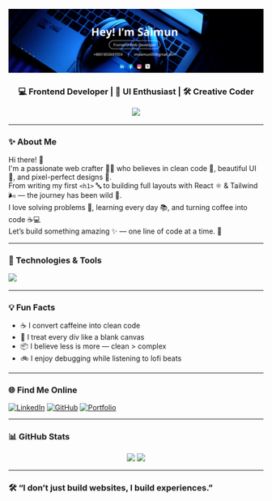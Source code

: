 <p align="center">
  <img src="assets/github-cover.png" alt="Cover" />
</p>

<h3 align="center">💻 Frontend Developer | 🎨 UI Enthusiast | 🛠️ Creative Coder</h3>

<p align="center">
  <img src="https://readme-typing-svg.herokuapp.com?font=Fira+Code&weight=600&size=24&pause=1000&color=00C7FF&center=true&vCenter=true&width=435&lines=Crafting+Pixel-perfect+UIs...;Breathing+life+into+designs;Scroll.+Hover.+Click.+Feel+the+Difference."/>
</p>

---

### ✨ About Me

Hi there! 👋  
I'm a passionate web crafter 🧑‍💻 who believes in clean code 🧼, beautiful UI 🎨, and pixel-perfect designs 🧩.  
From writing my first `<h1>` 🔤 to building full layouts with React ⚛️ & Tailwind 🌬️ — the journey has been wild 🎢.  
I love solving problems 🧠, learning every day 📚, and turning coffee into code ☕💻  
Let’s build something amazing ✨ — one line of code at a time. 🚀


---

### 🔧 Technologies & Tools

<p align="left">
  <img src="https://skillicons.dev/icons?i=html,css,js,react,tailwind,figma,vscode,github" />
</p>

---

### 💡 Fun Facts

- ☕ I convert caffeine into clean code  
- 🎨 I treat every div like a blank canvas  
- 📦 I believe less is more — clean > complex  
- 🚲 I enjoy debugging while listening to lofi beats

---

### 🌐 Find Me Online

[![LinkedIn](https://img.shields.io/badge/LinkedIn-blue?logo=linkedin&style=for-the-badge)](https://linkedin.com/in/imsaimun00)
[![GitHub](https://img.shields.io/badge/GitHub-000?logo=github&style=for-the-badge)](https://github.com/imsaimun00)
[![Portfolio](https://img.shields.io/badge/Portfolio-222?style=for-the-badge&logo=firefox-browser)](https://your-portfolio-link.com)

---

### 📊 GitHub Stats

<p align="center">
  <img src="https://github-readme-stats.vercel.app/api?username=imsaimun00&show_icons=true&theme=radical" width="48%" />
  <img src="https://github-readme-streak-stats.herokuapp.com/?user=imsaimun00&theme=radical" width="48%" />
</p>

---

### 🛠️ “I don’t just build websites, I build experiences.”

